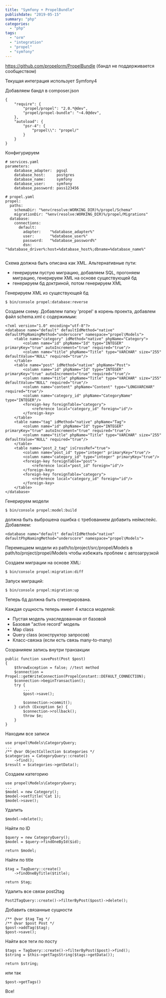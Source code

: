 ```yaml
---
title: "Symfony + PropelBundle"
publishdate: "2019-05-15"
summary: "php"
categories:
  - "php"
tags:
  - "orm"
  - "integration"
  - "propel"
  - "symfony"
---
```


https://github.com/propelorm/PropelBundle (бандл не поддерживается сообществом)

Текущая интеграция использует Symfony4

Добавляем бандл в composer.json
```
{
    "require": {
        "propel/propel": "2.0.*@dev",
        "propel/propel-bundle": "~4.0@dev",
    },
    "autoload": {
        "psr-4": {
            "propel\\": "propel/"
        }
    }
}
```

Конфигурируем
```
# services.yaml
parameters:
    database_adapter:  pgsql
    database_host:     postgres
    database_name:     symfony
    database_user:     symfony
    database_password: pass123456
    
# propel.yaml
propel:
  paths:
    schemaDir: "%env(resolve:WORKING_DIR)%/propel/Schema"
    migrationDir: "%env(resolve:WORKING_DIR)%/propel/Migrations"
  database:
    connections:
      default:
        adapter:    "%database_adapter%"
        user:       "%database_user%"
        password:   "%database_password%"
        dsn:        "%database_driver%:host=%database_host%;dbname=%database_name%"
        
```

Схема должна быть описана как XML. Альтернативные пути:
- генерируем пустую миграцию, добавляем SQL, прогоняем миграцию, генерируем XML на основе существующей бд
- генерируем бд доктриной, потом генерируем XML

Генерируем XML из существующей бд
```
$ bin/console propel:database:reverse
```

Создаем схему. Добавлем папку 'propel' в корень проекта, добавлем файл schema.xml с содержимым:
```
<?xml version="1.0" encoding="utf-8"?>
<database name="default" defaultIdMethod="native" defaultPhpNamingMethod="underscore" namespace="propel\Models">
    <table name="category" idMethod="native" phpName="Category">
        <column name="id" phpName="Id" type="INTEGER" primaryKey="true" autoIncrement="true" required="true"/>
        <column name="title" phpName="Title" type="VARCHAR" size="255" defaultValue="NULL" required="true"/>
    </table>
    <table name="post" idMethod="native" phpName="Post">
        <column name="id" phpName="Id" type="INTEGER" primaryKey="true" autoIncrement="true" required="true"/>
        <column name="title" phpName="Title" type="VARCHAR" size="255" defaultValue="NULL" required="true"/>
        <column name="content" phpName="Content" type="LONGVARCHAR" required="true"/>
        <column name="category_id" phpName="CategoryName" type="INTEGER"/>
        <foreign-key foreignTable="category">
            <reference local="category_id" foreign="id"/>
        </foreign-key>
    </table>
    <table name="tag" idMethod="native" phpName="Tag">
        <column name="id" phpName="Id" type="INTEGER" primaryKey="true" autoIncrement="true" required="true"/>
        <column name="title" phpName="Title" type="VARCHAR" size="255" defaultValue="NULL" required="true"/>
    </table>
    <table name="post_2_tag" isCrossRef="true">
        <column name="post_id" type="integer" primaryKey="true"/>
        <column name="category_id" type="integer" primaryKey="true"/>
        <foreign-key foreignTable="post">
            <reference local="post_id" foreign="id"/>
        </foreign-key>
        <foreign-key foreignTable="category">
            <reference local="category_id" foreign="id"/>
        </foreign-key>
    </table>
</database>
```

Генерируем модели
```
$ bin/console propel:model:build
```

должна быть выброшена ошибка с требованием добавить неймспейс. Добавляем:
```
<database name="default" defaultIdMethod="native" defaultPhpNamingMethod="underscore" namespace="propel\Models">
```

Перемещаем модели из path/to/project/src/propel/Models в path/to/project/propel/Models чтобы избежать проблем с автозагрузкой 

Создаем миграции на основе XML:
```
$ bin/console propel:migration:diff
```

Запуск миграций:
```
$ bin/console propel:migration:up
```

Теперь бд должна быть сгенерирована.

Каждая сущность теперь имеет 4 класса моделей:
- Пустая модель унаследованная от базовой
- Базовая "active record" модель
- Map class
- Query class (конструктор запросов)
- Класс-связка (если есть связь many-to-many)

Созранияем запись внутри транзакции
```
public function savePost(Post $post)
{
    $throwException = false; //test method
    $connection = Propel::getWriteConnection(PropelConstant::DEFAULT_CONNECTION);
    $connection->beginTransaction();
    try {
        ...
        $post->save();

        $connection->commit();
    } catch (Exception $e) {
        $connection->rollback();
        throw $e;
    }
}
```

Находим все записи
```
use propel\Models\CategoryQuery;
...
/** @var ObjectCollection $categories */
$categories = CategoryQuery::create()
    ->find();
$result = $categories->getData();
```

Создаем категорию
```
use propel\Models\CategoryQuery;
...
$model = new Category();
$model->setTitle('Cat 1);
$model->save();
```

Удалить
```
$model->delete();
```

Найти по ID
```
$query = new CategoryQuery();
$model = $query->findOneById($id);

return $model;
```

Найти по title
```
$tag = TagQuery::create()
    ->findOneByTitle($title);

return $tag;
```

Удалить все связи post2tag
```
Post2TagQuery::create()->filterByPost($post)->delete();
```

Добавить связанные сущности
```
/** @var $tag Tag */
/** @var $post Post */
$post->addTag($tag);
$post->save();
```

Найти все теги по посту
```
$tags = TagQuery::create()->filterByPost($post)->find();
$string = $this->getTagsString($tags->getData());

return $string;
```

или так
```
$post->getTags()
```

Все!

